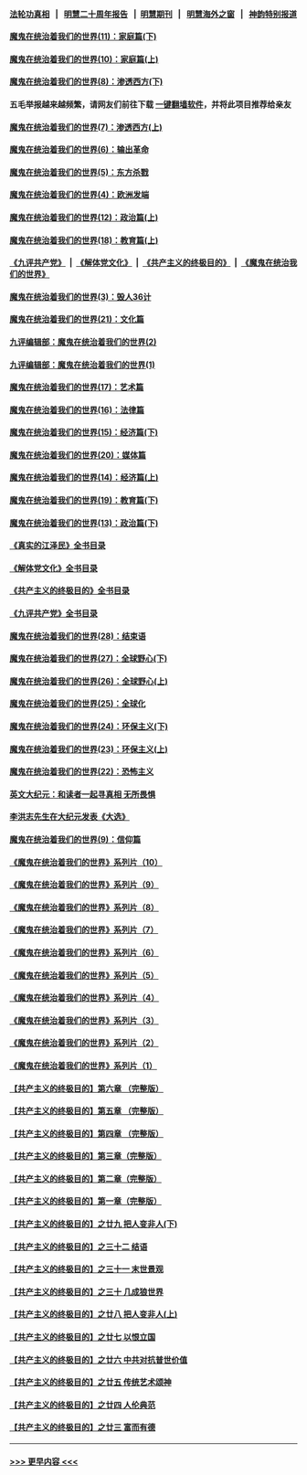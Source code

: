 #### [法轮功真相](https://github.com/gfw-breaker/truth/blob/master/README.md?t=0) &nbsp;&nbsp;|&nbsp;&nbsp; [明慧二十周年报告](https://github.com/gfw-breaker/mh-reports/blob/master/README.md?t=0) &nbsp;&nbsp;|&nbsp;&nbsp;[明慧期刊](https://github.com/gfw-breaker/mh-qikan) &nbsp;&nbsp;|&nbsp;&nbsp; [明慧海外之窗](https://github.com/gfw-breaker/mh-news/blob/master/README.md?t=0) &nbsp;&nbsp;|&nbsp;&nbsp; [神韵特别报道](https://github.com/gfw-breaker/mh-news/blob/master/shenyun.md?t=0)
#### [魔鬼在统治着我们的世界(11)：家庭篇(下)](../pages/nsc422/n10440961.md?t=12020350) 
#### [魔鬼在统治着我们的世界(10)：家庭篇(上)](../pages/nsc422/n10435448.md?t=12020350) 
#### [魔鬼在统治着我们的世界(8)：渗透西方(下)](../pages/nsc422/n10429603.md?t=12020350) 
#### 五毛举报越来越频繁，请网友们前往下载 [一键翻墙软件](https://github.com/gfw-breaker/ssr-accounts)，并将此项目推荐给亲友
#### [魔鬼在统治着我们的世界(7)：渗透西方(上)](../pages/nsc422/n10426013.md?t=12020350) 
#### [魔鬼在统治着我们的世界(6)：输出革命](../pages/nsc422/n10421536.md?t=12020350) 
#### [魔鬼在统治着我们的世界(5)：东方杀戮](../pages/nsc422/n10417707.md?t=12020350) 
#### [魔鬼在统治着我们的世界(4)：欧洲发端](../pages/nsc422/n10414890.md?t=12020350) 
#### [魔鬼在统治着我们的世界(12)：政治篇(上)](../pages/nsc422/n10444576.md?t=12020350) 
#### [魔鬼在统治着我们的世界(18)：教育篇(上)](../pages/nsc422/n10526970.md?t=12020350) 
#### [《九评共产党》](https://github.com/begood0513/9ping.md/blob/master/README.md) &nbsp;|&nbsp; [《解体党文化》](../../../../jtdwh.md/blob/master/README.md)  &nbsp;|&nbsp; [《共产主义的终极目的》](../../../../gczydzjmd.md/blob/master/README.md) &nbsp;|&nbsp; [《魔鬼在统治我们的世界》](../../../../mgztzwmdsj.md/blob/master/README.md) 
#### [魔鬼在统治着我们的世界(3)：毁人36计](../pages/nsc422/n10411583.md?t=12020350) 
#### [魔鬼在统治着我们的世界(21)：文化篇](../pages/nsc422/n10597706.md?t=12020350) 
#### [九评编辑部：魔鬼在统治着我们的世界(2)](../pages/nsc422/n10410036.md?t=12020350) 
#### [九评编辑部：魔鬼在统治着我们的世界(1)](../pages/nsc422/n10406825.md?t=12020350) 
#### [魔鬼在统治着我们的世界(17)：艺术篇](../pages/nsc422/n10499093.md?t=12020350) 
#### [魔鬼在统治着我们的世界(16)：法律篇](../pages/nsc422/n10485969.md?t=12020350) 
#### [魔鬼在统治着我们的世界(15)：经济篇(下)](../pages/nsc422/n10469975.md?t=12020350) 
#### [魔鬼在统治着我们的世界(20)：媒体篇](../pages/nsc422/n10586579.md?t=12020350) 
#### [魔鬼在统治着我们的世界(14)：经济篇(上)](../pages/nsc422/n10457370.md?t=12020350) 
#### [魔鬼在统治着我们的世界(19)：教育篇(下)](../pages/nsc422/n10564808.md?t=12020350) 
#### [魔鬼在统治着我们的世界(13)：政治篇(下)](../pages/nsc422/n10448270.md?t=12020350) 
#### [《真实的江泽民》全书目录](../pages/nsc422/n13721399.md?t=12020350) 
#### [《解体党文化》全书目录](../pages/nsc422/n13721157.md?t=12020350) 
#### [《共产主义的终极目的》全书目录](../pages/nsc422/n13721048.md?t=12020350) 
#### [《九评共产党》全书目录](../pages/nsc422/n13708085.md?t=12020350) 
#### [魔鬼在统治着我们的世界(28)：结束语](../pages/nsc422/n10936246.md?t=12020350) 
#### [魔鬼在统治着我们的世界(27)：全球野心(下)](../pages/nsc422/n10928319.md?t=12020350) 
#### [魔鬼在统治着我们的世界(26)：全球野心(上)](../pages/nsc422/n10900318.md?t=12020350) 
#### [魔鬼在统治着我们的世界(25)：全球化](../pages/nsc422/n10788205.md?t=12020350) 
#### [魔鬼在统治着我们的世界(24)：环保主义(下)](../pages/nsc422/n10695307.md?t=12020350) 
#### [魔鬼在统治着我们的世界(23)：环保主义(上)](../pages/nsc422/n10688613.md?t=12020350) 
#### [魔鬼在统治着我们的世界(22)：恐怖主义](../pages/nsc422/n10614727.md?t=12020350) 
#### [英文大纪元：和读者一起寻真相 无所畏惧](../pages/nsc422/n12542027.md?t=12020350) 
#### [李洪志先生在大纪元发表《大选》](../pages/nsc422/n12534746.md?t=12020350) 
#### [魔鬼在统治着我们的世界(9)：信仰篇](../pages/nsc422/n10432159.md?t=12020350) 
#### [《魔鬼在统治着我们的世界》系列片（10）](../pages/nsc422/n12292670.md?t=12020350) 
#### [《魔鬼在统治着我们的世界》系列片（9）](../pages/nsc422/n12290859.md?t=12020350) 
#### [《魔鬼在统治着我们的世界》系列片（8）](../pages/nsc422/n12287445.md?t=12020350) 
#### [《魔鬼在统治着我们的世界》系列片（7）](../pages/nsc422/n12283425.md?t=12020350) 
#### [《魔鬼在统治着我们的世界》系列片（6）](../pages/nsc422/n12282314.md?t=12020350) 
#### [《魔鬼在统治着我们的世界》系列片（5）](../pages/nsc422/n12281419.md?t=12020350) 
#### [《魔鬼在统治着我们的世界》系列片（4）](../pages/nsc422/n12274024.md?t=12020350) 
#### [《魔鬼在统治着我们的世界》系列片（3）](../pages/nsc422/n12271322.md?t=12020350) 
#### [《魔鬼在统治着我们的世界》系列片（2）](../pages/nsc422/n12269049.md?t=12020350) 
#### [《魔鬼在统治着我们的世界》系列片（1）](../pages/nsc422/n12267575.md?t=12020350) 
#### [【共产主义的终极目的】第六章 （完整版）](../pages/nsc422/n11428913.md?t=12020350) 
#### [【共产主义的终极目的】第五章 （完整版）](../pages/nsc422/n11428912.md?t=12020350) 
#### [【共产主义的终极目的】第四章 （完整版）](../pages/nsc422/n11428907.md?t=12020350) 
#### [【共产主义的终极目的】第三章（完整版）](../pages/nsc422/n11428848.md?t=12020350) 
#### [【共产主义的终极目的】第二章（完整版）](../pages/nsc422/n11428831.md?t=12020350) 
#### [【共产主义的终极目的】第一章（完整版）](../pages/nsc422/n11417651.md?t=12020350) 
#### [【共产主义的终极目的】之廿九 把人变非人(下)](../pages/nsc422/n11344140.md?t=12020350) 
#### [【共产主义的终极目的】之三十二 结语](../pages/nsc422/n11360535.md?t=12020350) 
#### [【共产主义的终极目的】之三十一 末世景观](../pages/nsc422/n11351129.md?t=12020350) 
#### [【共产主义的终极目的】之三十 几成狼世界](../pages/nsc422/n11348280.md?t=12020350) 
#### [【共产主义的终极目的】之廿八 把人变非人(上)](../pages/nsc422/n11340492.md?t=12020350) 
#### [【共产主义的终极目的】之廿七 以恨立国](../pages/nsc422/n11336944.md?t=12020350) 
#### [【共产主义的终极目的】之廿六 中共对抗普世价值](../pages/nsc422/n11324785.md?t=12020350) 
#### [【共产主义的终极目的】之廿五 传统艺术颂神](../pages/nsc422/n11296396.md?t=12020350) 
#### [【共产主义的终极目的】之廿四 人伦典范](../pages/nsc422/n11296397.md?t=12020350) 
#### [【共产主义的终极目的】之廿三 富而有德](../pages/nsc422/n11283598.md?t=12020350) 

----
#### [ >>> 更早内容 <<< ](../indexes/nsc422-earlier.md)
